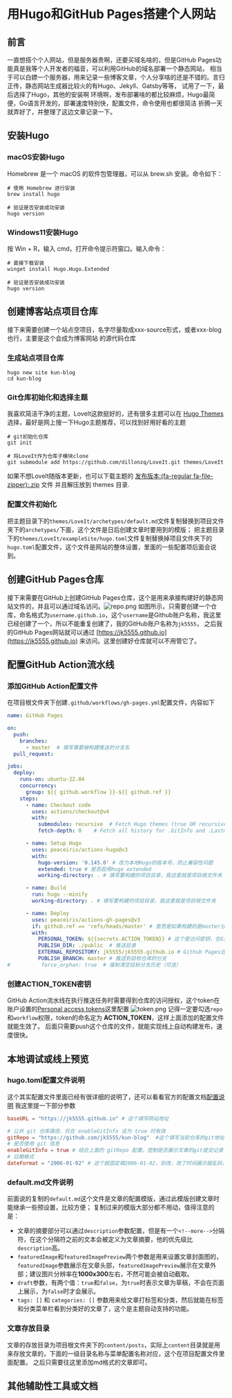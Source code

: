 # 用Hugo和GitHub Pages搭建个人网站


<!--more-->

[//]: # (添加 <!--more--> 摘要分割符来拆分文章生成摘要. 摘要分隔符之前的内容将用作该文章的摘要.建议填写description属性，这里留空)
## 前言
一直想搭个个人网站，但是服务器贵啊，还要买域名啥的，但是GitHub Pages功能真是我等个人开发者的福音，可以利用GitHub的域名部署一个静态网站，
相当于可以白嫖一个服务器，用来记录一些博客文章，个人分享啥的还是不错的。言归正传，静态网站生成器比较火的有Hugo、Jekyll、Gatsby等等，
试用了一下，最后选择了Hugo，其他的安装啊 环境啊，发布部署啥的都比较麻烦，Hugo最简便，Go语言开发的，部署速度特别快，配置文件，命令使用也都很简洁
折腾一天就弄好了，并整理了这边文章记录一下。

## 安装Hugo
### macOS安装Hugo
Homebrew 是一个 macOS 的软件包管理器，可以从 brew.sh 安装。命令如下：
```shell
# 使用 Homebrew 进行安装
brew install hugo

# 验证是否安装成功安装
hugo version
```
### Windows11安装Hugo
按 Win + R，输入 cmd，打开命令提示符窗口。输入命令：
```shell
# 直接下载安装
winget install Hugo.Hugo.Extended

# 验证是否安装成功安装
hugo version
```
## 创建博客站点项目仓库
接下来需要创建一个站点空项目，名字尽量取成xxx-source形式，或者xxx-blog也行，主要是这个会成为博客网站
的源代码仓库
### 生成站点项目仓库
```shell
hugo new site kun-blog
cd kun-blog
```
### Git仓库初始化和选择主题
我喜欢简洁干净的主题，LoveIt这款挺好的，还有很多主题可以在 [Hugo Themes](https://themes.gohugo.io/) 选择，最好是网上搜一下Hugo主题推荐，可以找到好用好看的主题
```shell
# git初始化仓库
git init

# 将LoveIt作为仓库子模块clone
git submodule add https://github.com/dillonzq/LoveIt.git themes/LoveIt
```
如果不想LoveIt随版本更新，也可以下载主题的 [发布版本:(fa-regular fa-file-zipper):.zip](https://github.com/dillonzq/LoveIt/releases) 文件 并且解压放到 themes 目录.
### 配置文件初始化
把主题目录下的`themes/LoveIt/archetypes/default.md`文件复制替换到项目文件夹下的`archetypes/`下面，这个文件是日后创建文章时要用到的模版；
把主题目录下的`themes/LoveIt/exampleSite/hugo.toml`文件复制替换掉项目文件夹下的`hugo.toml`配置文件，这个文件是网站的整体设置，里面的一些配置项后面会说到。
## 创建GitHub Pages仓库
接下来需要在GitHub上创建GitHub Pages仓库，这个是用来承接构建好的静态网站文件的，并且可以通过域名访问。![repo.png](/images/build_blog_by_hugo_01.png)
如图所示，只需要创建一个仓库，命名格式为`username.github.io`，这个`username`是Github账户名称，我这里已经创建了一个，所以不能重复创建了，我的GitHub账户名称为`jk5555`，
之后我的GitHub Pages网站就可以通过 [https://jk5555.github.io](https://jk5555.github.io) 来访问。这里创建好仓库就可以不用管它了。

## 配置GitHub Action流水线
### 添加GitHub Action配置文件
在项目根文件夹下创建`.github/workflows/gh-pages.yml`配置文件，内容如下
```yml
name: GitHub Pages

on:
  push:
    branches:
      - master  # 填写需要被构建推送的分支名
  pull_request:

jobs:
  deploy:
    runs-on: ubuntu-22.04
    concurrency:
      group: ${{ github.workflow }}-${{ github.ref }}
    steps:
      - name: Checkout code
        uses: actions/checkout@v4
        with:
          submodules: recursive  # Fetch Hugo themes (true OR recursive)
          fetch-depth: 0    # Fetch all history for .GitInfo and .Lastmod

      - name: Setup Hugo
        uses: peaceiris/actions-hugo@v3
        with:
          hugo-version: '0.145.0' # 改为本地Hugo的版本号，防止兼容性问题
          extended: true # 是否启用hugo extended
          working-directory: . # 填写要构建的项目目录，我这里就是项目根文件夹

      - name: Build
        run: hugo --minify
        working-directory: . # 填写要构建的项目目录，我这里就是项目根文件夹

      - name: Deploy
        uses: peaceiris/actions-gh-pages@v3
        if: github.ref == 'refs/heads/master' # 意思是如果构建的是master分支，则执行后面的推送过程
        with:
          PERSONAL_TOKEN: ${{secrets.ACTION_TOKEN}} # 这个是访问密钥，在GitHub账户里配置好即可
          PUBLISH_DIR: ./public  # 推送目录
          EXTERNAL_REPOSITORY: jk5555/jk5555.github.io # Github Pages远程仓库名
          PUBLISH_BRANCH: master # 推送到目标仓库的分支
#          force_orphan: true  # 强制清空目标分支历史（可选）
```

### 创建ACTION_TOKEN密钥
GitHub Action流水线在执行推送任务时需要得到仓库的访问授权，这个token在账户设置的[Personal access tokens](https://github.com/settings/tokens)这里配置
![token.png](/images/build_blog_by_hugo_02.png) 记得一定要勾选`repo`和`workflow`权限，token的命名定为 **ACTION_TOKEN**，这样上面添加的配置文件就能生效了。
后面只需要push这个仓库的文件，就能实现线上自动构建发布，速度很快。

## 本地调试或线上预览
### hugo.toml配置文件说明
这个其实配置文件里面已经有很详细的说明了，还可以看看官方的配置文档[配置说明](https://hugoloveit.com/zh-cn/theme-documentation-basics/#3-%E9%85%8D%E7%BD%AE)
我这里提一下部分参数
```toml
baseURL = "https://jk5555.github.io" # 这个填写网站地址

# 公共 git 仓库路径，仅在 enableGitInfo 设为 true 时有效
gitRepo = "https://github.com/jk5555/kun-blog"  #这个填写当前仓库的git地址，用处是可以在文章的末尾展示GitHub的变更记录，需要配合后面的开关配置使用
# 是否使用 git 信息
enableGitInfo = true # 结合上面的 gitRepo 配置，控制是否展示文章的git提交记录
# 日期格式
dateFormat = "2006-01-02" # 这个就固定填2006-01-02，别改，改了时间展示就乱码，应该是主题作者的bug
```

### default.md文件说明
前面说的复制的`default.md`这个文件是文章的配置模版，通过此模版创建文章时能继承一些预设置，比较方便；
复制过来的模版大部分都不用动，值得注意的是：
* 文章的摘要部分可以通过`description`参数配置，但是有一个`<!--more-->`分隔符，在这个分隔符之前的文本会被定义为文章摘要，他的优先级比`description`高。
* `featuredImage`和`featuredImagePreview`两个参数是用来设置文章封面图的，`featuredImage`参数展示在文章头部，`featuredImagePreview`展示在文章外部；建议图片分辨率在**1000x300**左右，不然可能会被自动截取。
* `draft`参数，有两个值：`true`和`false`，为`true`时表示文章为草稿，不会在页面上展示，为`false`时才会展示。
* `tags: []` 和 `categories: []` 参数用来给文章打标签和分类，然后就能在标签和分类菜单栏看到分类好的文章了，这个是主题自动支持的功能。

### 文章存放目录
文章的存放目录为项目根文件夹下的`content/posts`，实际上`content`目录就是用来存放文章的，下面的一级目录名称与菜单配置名称对应，这个在项目配置文件里面配置。
之后只需要往这里添加md格式的文章即可。

## 其他辅助性工具或文档



